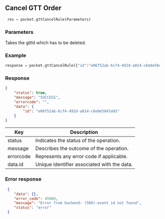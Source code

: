 ## Cancel GTT Order


```python
 res = pocket.gttCancelRule(Parameters)
```

### Parameters
Takes the gttId which has to be deleted.

### Example
```python
response = pocket.gttCancelRule({"id":"e06f52ab-6cf4-492d-a014-c6e0e5843a93"})
```

### Response
```json
{
    "status": true,
    "message": "SUCCESS",
    "errorcode": "",
    "data": {
        "id": "e06f52ab-6cf4-492d-a014-c6e0e5843a93"
    }
}
```

| Key       | Description                             |
|-----------|-----------------------------------------|
| status    | Indicates the status of the operation.   |
| message   | Describes the outcome of the operation.  |
| errorcode | Represents any error code if applicable. |
| data.id   | Unique identifier associated with the data. |


### Error response
```json
 {
    "data": {},
    "error_code": 45000,
    "message": "Error from backend: (500)-event id not found",
    "status": "error"
 }
 ```